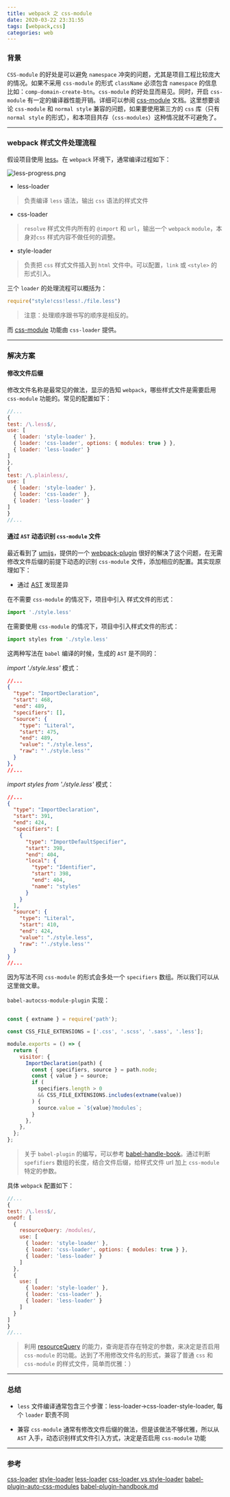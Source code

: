 ```yaml
---
title: webpack 之 css-module
date: 2020-03-22 23:31:55
tags: [webpack,css]
categories: web
---
```


### 背景

`CSS-module` 的好处是可以避免 `namespace` 冲突的问题，尤其是项目工程比较庞大的情况。如果不采用 `css-module` 的形式 `className` 必须包含 `namespace` 的信息比如：`comp-domain-create-btn`。`css-module` 的好处显而易见。同时，开启 `css-module` 有一定的编译器性能开销。详细可以参阅 [css-module](https://github.com/css-modules/css-modules) 文档。这里想要谈论 `css-module` 和 `normal style` 兼容的问题，如果要使用第三方的 `css` 库（只有 `normal style` 的形式），和本项目共存（`css-modules`）这种情况就不可避免了。

<!-- more -->

---

### webpack 样式文件处理流程

假设项目使用 [less](http://lesscss.org/)。在 `webpack` 环境下，通常编译过程如下：

![less-progress.png](/images/webpack-css-module/less-progress.png)

+ less-loader
>负责编译 `less` 语法，输出 `css` 语法的样式文件

+ css-loader 
>`resolve` 样式文件内所有的 `@import` 和 `url`，输出一个 `webpack` `module`，本身对`css` 样式内容不做任何的调整。

+ style-loader
>负责把 `css` 样式文件插入到 `html` 文件中。可以配置，`link` 或 `<style>` 的形式引入。

三个 `loader` 的处理流程可以概括为：

```js
require("style!css!less!./file.less")
```
>注意：处理顺序跟书写的顺序是相反的。


而 [css-module](https://webpack.js.org/loaders/css-loader/#modules) 功能由 `css-loader` 提供。

---

### 解决方案

#### 修改文件后缀

修改文件名称是最常见的做法，显示的告知 `webpack`，哪些样式文件是需要启用 `css-module` 功能的。常见的配置如下：

```js
//...
{
test: /\.less$/,
use: [
  { loader: 'style-loader' },
  { loader: 'css-loader', options: { modules: true } },
  { loader: 'less-loader' }
]
},
{
test: /\.plainless/,
use: [
  { loader: 'style-loader' },
  { loader: 'css-loader' },
  { loader: 'less-loader' }
]
}
//...
```

#### 通过 `AST` 动态识别 `css-module` 文件

最近看到了 [umijs](https://github.com/umijs/umi)，提供的一个 [webpack-plugin](https://github.com/umijs/umi/blob/master/packages/babel-plugin-auto-css-modules/README.md) 很好的解决了这个问题，在无需修改文件后缀的前提下动态的识别 `css-module` 文件，添加相应的配置。其实现原理如下：

+ 通过 [AST](https://astexplorer.net/) 发现差异

在不需要 `css-module` 的情况下，项目中引入 样式文件的形式：

```js
import './style.less'
```

在需要使用 `css-module` 的情况下，项目中引入样式文件的形式：

```js
import styles from './style.less'
```

这两种写法在 `babel` 编译的时候，生成的 `AST` 是不同的：

*import './style.less'* 模式：

```json
//...
{
  "type": "ImportDeclaration",
  "start": 468,
  "end": 489,
  "specifiers": [],
  "source": {
    "type": "Literal",
    "start": 475,
    "end": 489,
    "value": "./style.less",
    "raw": "'./style.less'"
  }
},
//...
```

*import styles from './style.less'* 模式：

```json
//...
{
  "type": "ImportDeclaration",
  "start": 391,
  "end": 424,
  "specifiers": [
    {
      "type": "ImportDefaultSpecifier",
      "start": 398,
      "end": 404,
      "local": {
        "type": "Identifier",
        "start": 398,
        "end": 404,
        "name": "styles"
      }
    }
  ],
  "source": {
    "type": "Literal",
    "start": 410,
    "end": 424,
    "value": "./style.less",
    "raw": "'./style.less'"
  }
}
//...
```

因为写法不同 `css-module` 的形式会多处一个 `specifiers` 数组。所以我们可以从这里做文章。

`babel-autocss-module-plugin` 实现：

```js

const { extname } = require('path');

const CSS_FILE_EXTENSIONS = ['.css', '.scss', '.sass', '.less'];

module.exports = () => {
  return {
    visitor: {
      ImportDeclaration(path) {
        const { specifiers, source } = path.node;
        const { value } = source;
        if (
          specifiers.length > 0
          && CSS_FILE_EXTENSIONS.includes(extname(value))
        ) {
          source.value = `${value}?modules`;
        }
      },
    },
  };
};

```
>关于 `babel-plugin` 的编写，可以参考 [babel-handle-book](https://github.com/jamiebuilds/babel-handbook/blob/master/translations/en/plugin-handbook.md)。通过判断 `spefifiers` 数组的长度，结合文件后缀，给样式文件 url 加上 `css-module` 特定的参数。


具体 `webpack` 配置如下：

```js
//...
{
test: /\.less$/,
oneOf: [
  {
    resourceQuery: /modules/,
    use: [
      { loader: 'style-loader' },
      { loader: 'css-loader', options: { modules: true } },
      { loader: 'less-loader' }
    ]
  },
  {
    use: [
      { loader: 'style-loader' },
      { loader: 'css-loader' },
      { loader: 'less-loader' }
    ]
  }
]
}
//...
```

>利用 [resourceQuery](https://webpack.js.org/configuration/module/#ruleresourcequery) 的能力，查询是否存在特定的参数，来决定是否启用 `css-module` 的功能。达到了不用修改文件名的形式，兼容了普通 `css` 和 `css-module` 的样式文件，简单而优雅：）

---

### 总结

+ `less` 文件编译通常包含三个步骤：less-loader->css-loader-style-loader, 每个 `loader` 职责不同

+ 兼容 `css-module` 通常有修改文件后缀的做法，但是该做法不够优雅，所以从 `AST` 入手，动态识别样式文件引入方式，决定是否启用 `css-module` 功能

---

### 参考

[css-loader](https://github.com/webpack-contrib/css-loader)
[style-loader](https://github.com/webpack-contrib/style-loader)
[less-loader](https://github.com/webpack-contrib/less-loader)
[css-loader vs style-loader](https://stackoverflow.com/questions/34039826/webpack-style-loader-vs-css-loader)
[babel-plugin-auto-css-modules](https://github.com/umijs/umi/blob/master/packages/babel-plugin-auto-css-modules/README.md)
[babel-plugin-handbook.md](https://github.com/jamiebuilds/babel-handbook/blob/master/translations/en/plugin-handbook.md)
